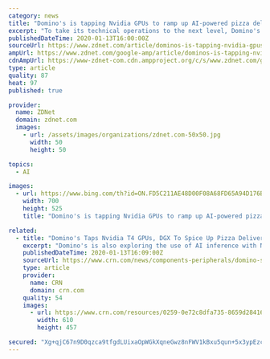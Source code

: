 ```yaml
---
category: news
title: "Domino's is tapping Nvidia GPUs to ramp up AI-powered pizza delivery"
excerpt: "To take its technical operations to the next level, Domino's is leveraging Nvidia GPUs to accelerate and improve its AI-powered applications. What is AI? Everything you need to know about Artificial Intelligence A guide to artificial intelligence, from machine learning and general AI to neural networks. Read More Domino's \"has grown our data ..."
publishedDateTime: 2020-01-13T16:00:00Z
sourceUrl: https://www.zdnet.com/article/dominos-is-tapping-nvidia-gpus-to-ramp-up-ai-powered-pizza-delivery/
ampUrl: https://www.zdnet.com/google-amp/article/dominos-is-tapping-nvidia-gpus-to-ramp-up-ai-powered-pizza-delivery/
cdnAmpUrl: https://www-zdnet-com.cdn.ampproject.org/c/s/www.zdnet.com/google-amp/article/dominos-is-tapping-nvidia-gpus-to-ramp-up-ai-powered-pizza-delivery/
type: article
quality: 87
heat: 97
published: true

provider:
  name: ZDNet
  domain: zdnet.com
  images:
    - url: /assets/images/organizations/zdnet.com-50x50.jpg
      width: 50
      height: 50

topics:
  - AI

images:
  - url: https://www.bing.com/th?id=ON.FD5C211AE48D00F08A68FD65A94D176B
    width: 700
    height: 525
    title: "Domino's is tapping Nvidia GPUs to ramp up AI-powered pizza delivery"

related:
  - title: "Domino's Taps Nvidia T4 GPUs, DGX To Spice Up Pizza Delivery With AI"
    excerpt: "Domino's is also exploring the use of AI inference with Nvidia's T4 GPUs for computer vision applications that ... Nvidia CEO Jensen Huang said that T4 GPUs were \"really kicking into gear\" as the chipmaker's inference chips surpassed Tesla V100 training GPUs in sales for the first time. \"This year we started to see the growth of inference ..."
    publishedDateTime: 2020-01-13T16:09:00Z
    sourceUrl: https://www.crn.com/news/components-peripherals/domino-s-taps-nvidia-t4-gpus-dgx-to-spice-up-pizza-delivery-with-ai
    type: article
    provider:
      name: CRN
      domain: crn.com
    quality: 54
    images:
      - url: https://www.crn.com/resources/0259-0e72c8dfa735-8659d28416e6-1000/dominos-restaurant.jpg
        width: 610
        height: 457

secured: "Xg+qjC67n9D0qzca9tfgdLUixaOpWGkXqneGwz8nFWV1kBxu5qun+5x3ypEzckrSOHmkZD2TElgjRRf1UupP6PJJ1NQCkgnkIkp7YYpKmC0d8hUQbqHgYVeBFuafpYWW+Ocw1unvIO5DWrHDc7qyjNOGwpDtDToruPz956oesZVbt90Z5HKNagy9pbHuSbM4kTYZddJHfAWaJSmWaVkRWAJqrCx06NVpebhCSwRtbV5IascNbpVtfHqxFFdrkzseFEjuePYCXInXTLcOfecXDg==;QbOgMxiBBFeq+nI3lDCanQ=="
---
```



